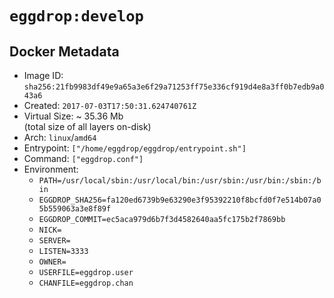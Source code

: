 # `eggdrop:develop`

## Docker Metadata

- Image ID: `sha256:21fb9983df49e9a65a3e6f29a71253ff75e336cf919d4e8a3ff0b7edb9a043a6`
- Created: `2017-07-03T17:50:31.624740761Z`
- Virtual Size: ~ 35.36 Mb  
  (total size of all layers on-disk)
- Arch: `linux`/`amd64`
- Entrypoint: `["/home/eggdrop/eggdrop/entrypoint.sh"]`
- Command: `["eggdrop.conf"]`
- Environment:
  - `PATH=/usr/local/sbin:/usr/local/bin:/usr/sbin:/usr/bin:/sbin:/bin`
  - `EGGDROP_SHA256=fa120ed6739b9e63290e3f95392210f8bcfd0f7e514b07a05b559063a3e8f89f`
  - `EGGDROP_COMMIT=ec5aca979d6b7f3d4582640aa5fc175b2f7869bb`
  - `NICK=`
  - `SERVER=`
  - `LISTEN=3333`
  - `OWNER=`
  - `USERFILE=eggdrop.user`
  - `CHANFILE=eggdrop.chan`
